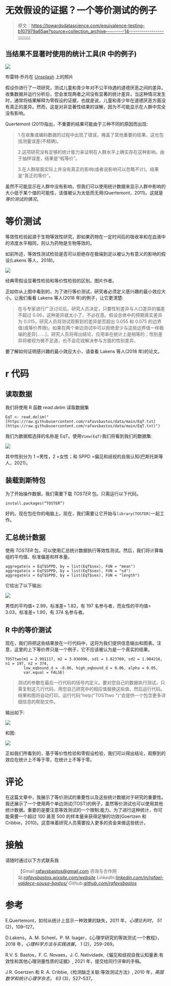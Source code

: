 # 无效假设的证据？一个等价测试的例子

> 原文：<https://towardsdatascience.com/equivalence-testing-b107979a65ae?source=collection_archive---------14----------------------->

## 当结果不显著时使用的统计工具(R 中的例子)

![](img/69dd1689973729930cd1d59686b8407b.png)

布雷特·乔丹在 [Unsplash](https://unsplash.com?utm_source=medium&utm_medium=referral) 上的照片

假设你进行了一项研究，测试儿童和青少年对不公平待遇的道德厌恶之间的差异。收集数据并运行分析后，您会发现两者之间没有显著的统计差异。当这种情况发生时，通常将结果解释为零假设的证据，也就是说，儿童和青少年在道德厌恶方面没有真正的差异。然而，这是对非显著性结果的误解，因为不可能显示在人群中完全没有影响。

Quertemont (2011)指出，不重要的结果可能由于三种不同的原因而出现:

> 1.在收集或编码数据的过程中出现了错误，掩盖了其他重要的结果。这也包括测量误差(不精确)。
> 
> 2.这项研究没有足够的统计能力来证明在人群水平上确实存在这种影响。由于抽样误差，结果是“假等价”。
> 
> 3.在人群层面实际上并没有真正的影响(或者说影响可以忽略不计)。结果是“真正的等价”。

虽然不可能显示在人群中没有影响，但我们可以使用统计数据来显示人群中影响的大小低于某个值的可能性，该值被认为太低而无用(Quertemont，2011)。这就是*等价测试的情况。*

# 等价测试

等效性检验起源于生物等效性研究，即如果药物在一定时间后的吸收率和在血液中的浓度水平相同，则认为药物是生物等效的。

如前所述，等效性测试检验是否可以拒绝存在极端到足以被认为有意义的影响的假设(Lakens 等人，2018)。

![](img/1dc1743bfb2c861e4d7b4fe5a423c92d.png)

经典零假设显著性检验和等价性检验的区别。图片作者。

正如你从上图中看到的，为了进行等价测试，研究者必须定义感兴趣的最小效应大小。让我们看看 Lakens 等人(2018 年)的例子，让它更清楚:

> 在与专家进行广泛讨论后，研究人员决定，只要性别差异与人口差异的偏差不超过 0.06，这种差异就太小了，不必在意。假设总体中的预期真实差异为 0.015，研究人员将测试观察到的差异是否超出 0.055 和 0.075 的边界值(或等价界限)。如果在两个单边测试中可以拒绝至少与这些边界值一样极端的差异[……]，研究人员将得出结论，应用率在统计上是相等的；性别差异将被视为微不足道，也不会花钱解决参与方面的性别差异。

要了解如何证明感兴趣的最小效应大小，请查看 Lakens 等人(2018 年)的论文。

# r 代码

## 读取数据

我们将使用 R 函数 *read.delim* 读取数据集

```
EqT <- read.delim("[https://raw.githubusercontent.com/rafavsbastos/data/main/EqT.txt](https://raw.githubusercontent.com/rafavsbastos/data/main/EqT.txt)")
```

我们为数据框选择的名称是 EqT。使用`View(EqT)`我们将看到我们的数据集:

![](img/2b4b1ea9b4fcfa1122aca0caa7175207.png)

其中性别分为 1 =男性，2 =女性；和 SPPD =偏见和歧视的自我认知(巴斯托斯等人，2021)。

## 装载到斯特包

为了开始操作数据，我们需要下载 *TOSTER* 包。只需运行以下代码。

```
install.packages(“TOSTER”)
```

好的。现在包在你的电脑上。现在，我们需要让它开始与`library(TOSTER)`一起工作。

## 汇总统计数据

使用 *TOSTER* 包，可以使用汇总统计数据执行等效性测试。然后，我们将计算每组的平均值、标准偏差和样本量。

```
aggregate(x = EqT$SPPD, by = list(EqT$sex), FUN = "mean")
aggregate(x = EqT$SPPD, by = list(EqT$sex), FUN = "sd")
aggregate(x = EqT$SPPD, by = list(EqT$sex), FUN = "length")
```

它给出了以下输出:

![](img/34aaec4fdd4d7666cb4c47bf33314f44.png)

男性的平均值= 2.99，标准差= 1.82，有 197 名参与者，而女性的平均值= 3.03，标准差= 1.90，有 374 名参与者。

## R 中的等价测试

现在，我们将把这些结果放在一行代码中，这将为我们提供信息输出和图表。注意，这里的上下等价界只是一个例子，它不应该被认为是一个真实的结果。

```
TOSTtwo(m1 = 2.991117, m2 = 3.036096, sd1 = 1.823769, sd2 = 1.904216, n1 = 197, n2 = 374,
        low_eqbound_d = -0.06, high_eqbound_d = 0.06, alpha = 0.05,
        var.equal = FALSE)
```

> 测试的参数在最后一行代码的括号内定义。要对您自己的数据执行测试，只需复制这几行代码，用您自己研究中的相应值替换这些值，然后运行代码。结果和图将自动打印。运行代码“help("TOSTtwo ")”会提供一个包含更多详细信息的帮助文件。

输出如下:

![](img/230f1b7642ae271788e1a0e318f8bc1f.png)

和图:

![](img/bcdca8c75b7503001c39c15d7544b086.png)

正如我们所看到的，基于等价性检验和零假设检验，我们可以得出结论，观察到的效应在统计上不等于零，在统计上不等于零。

# 评论

在这篇文章中，我展示了等价测试的重要性以及这些统计数据对于研究的重要性。我还展示了一个使用两个单边测试(TOST)的例子，虽然等价测试也可以使用其他统计数据。重要的是要注意等效测试的一个限制:能力。为了进行这种统计，你可能需要一个超过 100 甚至 500 的样本量来获得足够的功效(Goertzen 和 Cribbie，2010)。这意味着研究人员需要投入更多的资金来做这些统计。

# 接触

请随时通过以下方式联系我

> 【Gmail:rafavsbastos@gmail.com
> 咨询与合作网站:[*rafavsbastos.wixsite.com/website*](https://rafavsbastos.wixsite.com/website) *LinkedIn:*[*linkedin.com/in/rafael-valdece-sousa-bastos/*](https://www.linkedin.com/in/rafael-valdece-sousa-bastos/) *Github:*[*github.com/rafavsbastos*](https://github.com/rafavsbastos)

# 参考

E.Quertemont，如何从统计上显示一种效果的缺失，2011 年，*心理比利时*， *51* (2)，109–127。

D.Lakens，A. M. Scheel，P. M. Isager，《心理学研究的等效测试:一个教程》，2018 年，*心理科学方法与实践进展*， *1* (2)，259–269。

R.V. S. Bastos，F. C. Novaes，J. C. Natividade,《偏见和歧视自我认知量表:有效性和其他心理测量性质的证据》, 2021 年，提交给同行评审的手稿。

J.R. Goertzen 和 R. A. Cribbie,《检测缺乏关联:等效测试方法》, 2010 年，*英国数学和统计心理学杂志*， *63* (3)，527–537。